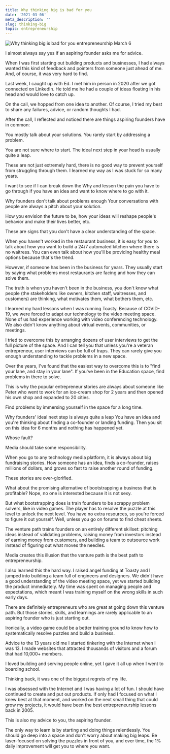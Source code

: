 ```yaml
---
title: Why thinking big is bad for you
date: '2021-03-06'
meta_description: ''
slug: thinking-big
topic: entrepreneurship
---
```


<img src="/images/blog/thinking-big-1.jpeg" alt="Why thinking big is bad for you entrepreneurship March 6" class="cover-image" />


I almost always say yes if an aspiring founder asks me for advice.

When I was first starting out building products and businesses, I had always wanted this kind of feedback and pointers from someone just ahead of me. And, of course, it was very hard to find.

Last week, I caught up with Ed. I met him in person in 2020 after we got connected on LinkedIn. He told me he had a couple of ideas floating in his head and would love to catch up.

On the call, we hopped from one idea to another. Of course, I tried my best to share any failures, advice, or random thoughts I had.

After the call, I reflected and noticed there are things aspiring founders have in common:

You mostly talk about your solutions. You rarely start by addressing a problem.

You are not sure where to start. The ideal next step in your head is usually quite a leap.

These are not just extremely hard, there is no good way to prevent yourself from struggling through them. I learned my way as I was stuck for so many years.

I want to see if I can break down the Why and lessen the pain you have to go through if you have an idea and want to know where to go with it.

Why founders don't talk about problems enough
Your conversations with people are always a pitch about your solution.

How you envision the future to be, how your ideas will reshape people's behavior and make their lives better, etc.

These are signs that you don't have a clear understanding of the space.

When you haven't worked in the restaurant business, it is easy for you to talk about how you want to build a 24/7 automated kitchen where there is no waitress. You can even talk about how you'll be providing healthy meal options because that's the trend.

However, if someone has been in the business for years. They usually start by saying what problems most restaurants are facing and how they can solve them.

The truth is when you haven't been in the business, you don't know what people (the stakeholders like owners, kitchen staff, waitresses, and customers) are thinking, what motivates them, what bothers them, etc.

I learned my hard lessons when I was running Toasty. Because of COVID-19, we were forced to adapt our technology to the video meeting space. None of us had experience working with video conferencing technology. We also didn't know anything about virtual events, communities, or meetings.

I tried to overcome this by arranging dozens of user interviews to get the full picture of the space. And I can tell you that unless you're a veteran entrepreneur, user interviews can be full of traps. They can rarely give you enough understanding to tackle problems in a new space.

Over the years, I've found that the easiest way to overcome this is to "find your lane, and stay in your lane". If you've been in the Education space, find problems in there to solve.

This is why the popular entrepreneur stories are always about someone like Peter who went to work for an ice-cream shop for 2 years and then opened his own shop and expanded to 20 cities.

Find problems by immersing yourself in the space for a long time.

Why founders' ideal next step is always quite a leap
You have an idea and you're thinking about finding a co-founder or landing funding. Then you sit on this idea for 6 months and nothing has happened yet.

Whose fault?

Media should take some responsibility.

When you go to any technology media platform, it is always about big fundraising stories. How someone has an idea, finds a co-founder, raises millions of dollars, and grows so fast to raise another round of funding.

These stories are over-glorified.

What about the promising alternative of bootstrapping a business that is profitable? Nope, no one is interested because it is not sexy.

But what bootstrapping does is train founders to be scrappy problem solvers, like in video games. The player has to resolve the puzzle at this level to unlock the next level. You have no extra resources, so you're forced to figure it out yourself. Well, unless you go on forums to find cheat sheets.

The venture path trains founders on an entirely different skillset: pitching ideas instead of validating problems, raising money from investors instead of earning money from customers, and building a team to outsource work instead of figuring out what moves the needles.

Media creates this illusion that the venture path is the best path to entrepreneurship.

I also learned this the hard way. I raised angel funding at Toasty and I jumped into building a team full of engineers and designers. We didn't have a good understanding of the video meeting space, yet we started building the product immediately. My time was spent on managing people and expectations, which meant I was training myself on the wrong skills in such early days.

There are definitely entrepreneurs who are great at going down this venture path. But those stories, skills, and learnings are rarely applicable to an aspiring founder who is just starting out.

Ironically, a video game could be a better training ground to know how to systematically resolve puzzles and build a business.

Advice to the 13 years old me
I started tinkering with the Internet when I was 13. I made websites that attracted thousands of visitors and a forum that had 10,000+ members.

I loved building and serving people online, yet I gave it all up when I went to boarding school.

Thinking back, it was one of the biggest regrets of my life.

I was obsessed with the Internet and I was having a lot of fun. I should have continued to create and put out products. If only had I focused on what I knew best at that moment, and worked on the next small thing that could grow my projects, it would have been the best entrepreneurship lessons back in 2005.

This is also my advice to you, the aspiring founder.

The only way to learn is by starting and doing things relentlessly. You should go deep into a space and don't worry about making big leaps. Be laser-focused on solving the puzzles in front of you, and over time, the 1% daily improvement will get you to where you want.
